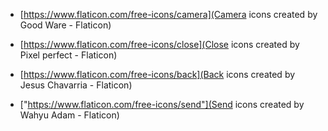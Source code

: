 * [https://www.flaticon.com/free-icons/camera](Camera icons created by Good Ware - Flaticon)

* [https://www.flaticon.com/free-icons/close](Close icons created by Pixel perfect - Flaticon)

* [https://www.flaticon.com/free-icons/back](Back icons created by Jesus Chavarria - Flaticon)

* ["https://www.flaticon.com/free-icons/send"](Send icons created by Wahyu Adam - Flaticon)